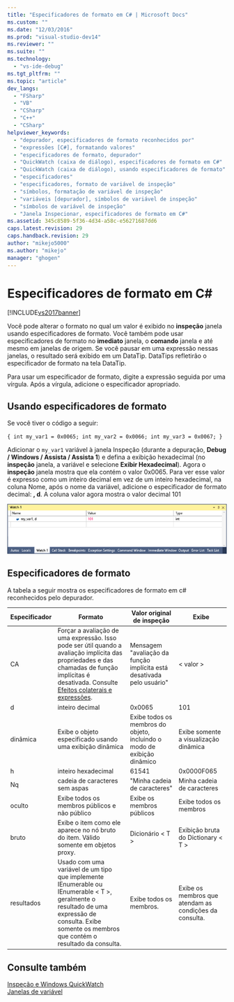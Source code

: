 ```yaml
---
title: "Especificadores de formato em C# | Microsoft Docs"
ms.custom: ""
ms.date: "12/03/2016"
ms.prod: "visual-studio-dev14"
ms.reviewer: ""
ms.suite: ""
ms.technology: 
  - "vs-ide-debug"
ms.tgt_pltfrm: ""
ms.topic: "article"
dev_langs: 
  - "FSharp"
  - "VB"
  - "CSharp"
  - "C++"
  - "CSharp"
helpviewer_keywords: 
  - "depurador, especificadores de formato reconhecidos por"
  - "expressões [C#], formatando valores"
  - "especificadores de formato, depurador"
  - "QuickWatch (caixa de diálogo), especificadores de formato em C#"
  - "QuickWatch (caixa de diálogo), usando especificadores de formato"
  - "especificadores"
  - "especificadores, formato de variável de inspeção"
  - "símbolos, formatação de variável de inspeção"
  - "variáveis [depurador], símbolos de variável de inspeção"
  - "símbolos de variável de inspeção"
  - "Janela Inspecionar, especificadores de formato em C#"
ms.assetid: 345c8589-5f36-4d34-a58c-e56271687dd6
caps.latest.revision: 29
caps.handback.revision: 29
author: "mikejo5000"
ms.author: "mikejo"
manager: "ghogen"
---
```

# Especificadores de formato em C# #
[!INCLUDE[vs2017banner](../code-quality/includes/vs2017banner.md)]

Você pode alterar o formato no qual um valor é exibido no **inspeção** janela usando especificadores de formato. Você também pode usar especificadores de formato no **imediato** janela, o **comando** janela e até mesmo em janelas de origem. Se você pausar em uma expressão nessas janelas, o resultado será exibido em um DataTip. DataTips refletirão o especificador de formato na tela DataTip.  
  
 Para usar um especificador de formato, digite a expressão seguida por uma vírgula. Após a vírgula, adicione o especificador apropriado.  
  
## Usando especificadores de formato  
 Se você tiver o código a seguir:  
  
```  
{ int my_var1 = 0x0065; int my_var2 = 0x0066; int my_var3 = 0x0067; }  
```  
  
 Adicionar o `my_var1` variável à janela Inspeção \(durante a depuração, **Debug \/ Windows \/ Assista \/ Assista 1**\) e defina a exibição hexadecimal \(no **inspeção** janela, a variável e selecione **Exibir Hexadecimal**\). Agora o **inspeção** janela mostra que ela contém o valor 0x0065. Para ver esse valor é expresso como um inteiro decimal em vez de um inteiro hexadecimal, na coluna Nome, após o nome da variável, adicione o especificador de formato decimal: **, d**. A coluna valor agora mostra o valor decimal 101  
  
 ![WatchFormatCSharp](../debugger/media/watchformatcsharp.png "WatchFormatCSharp")  
  
## Especificadores de formato  
 A tabela a seguir mostra os especificadores de formato em c\# reconhecidos pelo depurador.  
  
|Especificador|Formato|Valor original de inspeção|Exibe|  
|-------------------|-------------|--------------------------------|-----------|  
|CA|Forçar a avaliação de uma expressão. Isso pode ser útil quando a avaliação implícita das propriedades e das chamadas de função implícitas é desativada. Consulte [Efeitos colaterais e expressões](../Topic/Side%20Effects%20and%20Expressions.md).|Mensagem "avaliação da função implícita está desativada pelo usuário"|\< valor \>|  
|d|inteiro decimal|0x0065|101|  
|dinâmica|Exibe o objeto especificado usando uma exibição dinâmica|Exibe todos os membros do objeto, incluindo o modo de exibição dinâmico|Exibe somente a visualização dinâmica|  
|h|inteiro hexadecimal|61541|0x0000F065|  
|Nq|cadeia de caracteres sem aspas|"Minha cadeia de caracteres"|Minha cadeia de caracteres|  
|oculto|Exibe todos os membros públicos e não público|Exibe os membros públicos|Exibe todos os membros|  
|bruto|Exibe o item como ele aparece no nó bruto do item. Válido somente em objetos proxy.|Dicionário \< T \>|Exibição bruta do Dictionary \< T \>|  
|resultados|Usado com uma variável de um tipo que implemente IEnumerable ou IEnumerable \< T \>, geralmente o resultado de uma expressão de consulta. Exibe somente os membros que contém o resultado da consulta.|Exibe todos os membros.|Exibe os membros que atendam as condições da consulta.|  
  
## Consulte também  
 [Inspeção e Windows QuickWatch](../debugger/watch-and-quickwatch-windows.md)   
 [Janelas de variável](../Topic/Variable%20Windows.md)